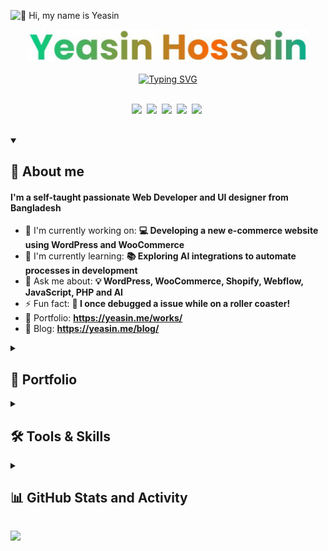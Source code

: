![👋 Hi, my name is Yeasin](https://user-images.githubusercontent.com/10498744/210012254-234538ff-d198-48aa-8964-37e6fd45d227.gif)

<p align="center">
<!-- <img src="https://yeasin.me/wp-content/uploads/2024/10/developer.gif"/></br> -->
<img width="450" src="assets/yeasin.jpg"/></br></br>
<a href="https://git.io/typing-svg"><img src="https://readme-typing-svg.demolab.com?font=Fira+Code&size=28&duration=1200&pause=600&color=00CE84&center=true&vCenter=true&width=520&height=35&lines=Web+and+app+developer;Experienced+UI%2FUX+Designer;10%2B+years+of+coding+experience;Always+learning+new+things" alt="Typing SVG" /></a>
</br></br>
</p>

<!-- Social icons section -->
<p align="center">
  <a href="https://www.linkedin.com/in/myeasinhossain" target="_blank"><img src="https://img.shields.io/badge/LinkedIn-0077B5?style=flat&logo=linkedin&logoColor=white" height="28" style="margin-right: 4px"></a>
  <a href="https://x.com/meetyeasin" target="_blank"><img src="https://img.shields.io/badge/Twitter-000000?style=flat&logo=X&logoColor=white" height="28" style="margin-right: 4px"></a>
  <a href="https://www.youtube.com/@TheYeasinHossain?sub_confirmation=1" target="_blank"><img src="https://img.shields.io/badge/YouTube-FF0000?style=flat&logo=youtube&logoColor=white" height="28" style="margin-right: 4px"></a>
  <a href="https://www.pinterest.com/yeasinhossain" target="_blank"><img src="https://img.shields.io/badge/Pinterest-%23E60023.svg?style=flat&&logo=Pinterest&logoColor=white" height="28" style="margin-right: 4px"></a>
  <a href="https://dribbble.com/yeasinhossain" target="_blank"><img src="https://img.shields.io/badge/Dribbble-EA4C89?style=flat&logo=dribbble&logoColor=white" height="28" style="margin-right: 4px"></a>
</p>
<br/>

<details open> 
  <summary><h2>🚀 About me</h2></summary>
  <h4> I'm a self-taught passionate Web Developer and UI designer from Bangladesh</h4>

  - 💼 I'm currently working on: **💻 Developing a new e-commerce website using WordPress and WooCommerce**
  - 🌱 I'm currently learning: **📚 Exploring AI integrations to automate processes in development**
  - 💬 Ask me about: **💡 WordPress, WooCommerce, Shopify, Webflow, JavaScript, PHP and AI**
  - ⚡ Fun fact: **🎢 I once debugged a issue while on a roller coaster!**
  - 📂 Portfolio: **<a href="https://yeasin.me/works/" target="_blank">https://yeasin.me/works/</a>**
  - 📝 Blog: **<a href="https://yeasin.me/blog/" target="_blank">https://yeasin.me/blog/</a>**
</details>

<details> 
  <summary><h2>📂 Portfolio</h2></summary>
  <a href="https://yeasin.me/works/" title="Portfolio of Yeasin Hossain"><img src="https://yeasin.me/wp-content/uploads/2024/10/FeaturedWorks.webp"></a>
  <p align="center"><a href="https://yeasin.me/works/" title="Portfolio of Yeasin Hossain">Checkout recent works of me & my team →</a></p>
</details>


<details> 
  <summary><h2>🛠️ Tools & Skills</h2></summary>
  <table style="width: 100%; border: 0px solid white;"><tr><td style="text-align: center; border: 0px; padding: 12px;"><img src="https://skillicons.dev/icons?i=php" height="32" alt="PHP"/></td><td style="text-align: center; border: 0px; padding: 12px;"><img src="https://skillicons.dev/icons?i=javascript" height="32" alt="JavaScript"/></td><td style="text-align: center; border: 0px; padding: 12px;"><img src="https://skillicons.dev/icons?i=jquery" height="32" alt="JQuery"/></td><td style="text-align: center; border: 0px; padding: 12px;"><img src="https://skillicons.dev/icons?i=bootstrap" height="32" alt="Bootstrap"/></td><td style="text-align: center; border: 0px; padding: 12px;"><img src="https://skillicons.dev/icons?i=tailwind" height="32" alt="Tailwind CSS"/></td><td style="text-align: center; border: 0px; padding: 12px;"><img src="https://skillicons.dev/icons?i=react" height="32" alt="React"/></td><td style="text-align: center; border: 0px; padding: 12px;"><img src="https://skillicons.dev/icons?i=redux" height="32" alt="Redux"/></td><td style="text-align: center; border: 0px; padding: 12px;"><img src="https://skillicons.dev/icons?i=laravel" height="32" alt="Laravel"/></td><td style="text-align: center; border: 0px; padding: 12px;"><img src="https://skillicons.dev/icons?i=mysql" height="32" alt="MySQL"/></td><td style="text-align: center; border: 0px; padding: 12px;"><img src="https://skillicons.dev/icons?i=vscode" height="32" alt="VSCode"/></td><td style="text-align: center; border: 0px; padding: 12px;"><img src="https://skillicons.dev/icons?i=sublime" height="32" alt="Sublime Text"/></td><td style="text-align: center; border: 0px; padding: 12px;"><img src="https://skillicons.dev/icons?i=flutter" height="32" alt="Flutter"/></td></tr><tr><td style="text-align: center; border: 0px; padding: 12px;"><img src="https://skillicons.dev/icons?i=firebase" height="32" alt="Firebase"/></td><td style="text-align: center; border: 0px; padding: 12px;"><img src="https://skillicons.dev/icons?i=figma" height="32" alt="Figma"/></td><td style="text-align: center; border: 0px; padding: 12px;"><img src="https://skillicons.dev/icons?i=xd" height="32" alt="Adobe XD"/></td><td style="text-align: center; border: 0px; padding: 12px;"><img src="https://cdn.jsdelivr.net/gh/devicons/devicon@latest/icons/illustrator/illustrator-plain.svg" height="32" alt="Illustrator"/></td><td style="text-align: center; border: 0px; padding: 12px;"><img src="https://cdn.jsdelivr.net/gh/devicons/devicon@latest/icons/photoshop/photoshop-original.svg" height="32" alt="Photoshop"/></td></table>
</details>

<details> 
  <summary><h2>📊 GitHub Stats and Activity</h2></summary>
  <a href="https://github.com/anuraghazra/github-readme-stats"><img align="center" src="https://github-readme-stats.vercel.app/api?username=yeasinhossain&show_icons=true&include_all_commits=true&theme=buefy&hide_border=false" alt="Anurag's github stats" /> | <a href="https://github.com/anuraghazra/github-readme-stats"><img align="center" src="https://github-readme-stats.vercel.app/api/top-langs/?username=yeasinhossain&layout=compact&theme=buefy&hide_border=false" /></a>
<p>Note: Top languages is only a metric of the languages my public code consists of and doesn't reflect experience or skill level.</p>
</details>

<!-- <details> 
  <summary><h2>📺 Latest YouTube Videos</h2></summary> -->

  <!-- YouTube Cards - https://github.com/DenverCoder1/github-readme-youtube-cards -->

  <!-- prettier-ignore-start -->
<!-- BEGIN YOUTUBE-CARDS -->
<!-- <a href="https://www.youtube.com/watch?v=1lXaKEy97qE"><img src="https://ytcards.demolab.com/?id=1lXaKEy97qE&title=GitHub+Star+Swag+Unboxing+and+Giveaways&lang=en&timestamp=1696868769&background_color=%230d1117&title_color=%23ffffff&stats_color=%23dedede&max_title_lines=2&width=250&border_radius=5&duration=172" alt="GitHub Star Swag Unboxing and Giveaways" title="GitHub Star Swag Unboxing and Giveaways"></a>
<a href="https://www.youtube.com/watch?v=maoXtlb8t44"><img src="https://ytcards.demolab.com/?id=maoXtlb8t44&title=How+To+Self-Host+GitHub+Readme+Streak+Stats+on+Vercel&lang=en&timestamp=1693523015&background_color=%230d1117&title_color=%23ffffff&stats_color=%23dedede&max_title_lines=2&width=250&border_radius=5&duration=257" alt="How To Self-Host GitHub Readme Streak Stats on Vercel" title="How To Self-Host GitHub Readme Streak Stats on Vercel"></a>
<a href="https://www.youtube.com/watch?v=6u9BrDaSHJc"><img src="https://ytcards.demolab.com/?id=6u9BrDaSHJc&title=Automatically+Deploy+to+Fly.io+with+GitHub+Actions&lang=en&timestamp=1661864404&background_color=%230d1117&title_color=%23ffffff&stats_color=%23dedede&max_title_lines=2&width=250&border_radius=5&duration=312" alt="Automatically Deploy to Fly.io with GitHub Actions" title="Automatically Deploy to Fly.io with GitHub Actions"></a>
<a href="https://www.youtube.com/watch?v=J7Fm7MdZn_E"><img src="https://ytcards.demolab.com/?id=J7Fm7MdZn_E&title=Hosting+a+Python+Discord+Bot+for+Free+with+Fly.io&lang=en&timestamp=1661708747&background_color=%230d1117&title_color=%23ffffff&stats_color=%23dedede&max_title_lines=2&width=250&border_radius=5&duration=403" alt="Hosting a Python Discord Bot for Free with Fly.io" title="Hosting a Python Discord Bot for Free with Fly.io"></a>
<a href="https://www.youtube.com/watch?v=0p_eQGKFY3I"><img src="https://ytcards.demolab.com/?id=0p_eQGKFY3I&title=Making+a+Wordle+Clone+Discord+Bot+with+Python+%28Nextcord%29&lang=en&timestamp=1643900217&background_color=%230d1117&title_color=%23ffffff&stats_color=%23dedede&max_title_lines=2&width=250&border_radius=5&duration=2115" alt="Making a Wordle Clone Discord Bot with Python (Nextcord)" title="Making a Wordle Clone Discord Bot with Python (Nextcord)"></a>
<a href="https://www.youtube.com/watch?v=Mt_Bsj6K9Lw"><img src="https://ytcards.demolab.com/?id=Mt_Bsj6K9Lw&title=Run+Open+Source+Code+in+Seconds+with+GitPod&lang=en&timestamp=1642108413&background_color=%230d1117&title_color=%23ffffff&stats_color=%23dedede&max_title_lines=2&width=250&border_radius=5&duration=578" alt="Run Open Source Code in Seconds with GitPod" title="Run Open Source Code in Seconds with GitPod"></a> -->
<!-- END YOUTUBE-CARDS -->
  <!-- prettier-ignore-end -->
  
  <a href="https://www.youtube.com/@TheYeasinHossain?sub_confirmation=1"><img src="https://custom-icon-badges.demolab.com/badge/-Subscribe-red?style=for-the-badge&logo=video&logoColor=white"/></a>
  
<!-- </details> -->
<!-- <a href="https://yeasin.me/"><img  width="400" src="https://yeasin.me/wp-content/uploads/2024/10/thanks-cat.gif"/></a> -->
